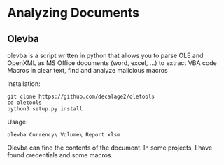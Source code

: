 # Analyzing Documents

## Olevba

olevba is a script written in python that allows you to parse OLE and OpenXML as MS Office documents \(word, excel, ...\) to extract VBA code Macros in clear text, find and analyze malicious macros

Installation:

```text
git clone https://github.com/decalage2/oletools
cd oletools
python3 setup.py install
```

Usage:

```text
olevba Currency\ Volume\ Report.xlsm
```

Olevba can find the contents of the document. In some projects, I have found credentials and some macros.

